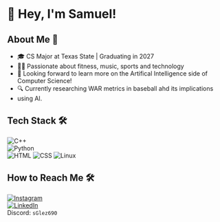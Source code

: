 # 👋 Hey, I'm Samuel!

## About Me 🚀
- 🎓 CS Major at Texas State | Graduating in 2027  
- 🏋️‍♂️ Passionate about fitness, music, sports and technology 
- 🤖 Looking forward to learn more on the Artifical Intelligence side of Computer Science!
- 🔍 Currently researching WAR metrics in baseball ahd its implications
- using AI.

## Tech Stack 🛠️  
![C++](https://img.shields.io/badge/-C++-blue?style=flat&logo=c%2B%2B)  
![Python](https://img.shields.io/badge/-Python-yellow?style=flat&logo=python)  
![HTML](https://img.shields.io/badge/-HTML5-red?style=flat&logo=html5)
![CSS](https://img.shields.io/badge/-CSS3-blue?style=flat&logo=css3)
![Linux](https://img.shields.io/badge/-Linux-black?style=flat&logo=linux)  

## How to Reach Me 🛠️  

[![Instagram](https://img.shields.io/badge/-Instagram-purple?style=flat&logo=instagram)](https://www.instagram.com/samugon24/)  
[![LinkedIn](https://img.shields.io/badge/-LinkedIn-blue?style=flat&logo=linkedin)](https://www.linkedin.com/in/samgonpin/)  
Discord: `sGlez690`



 



